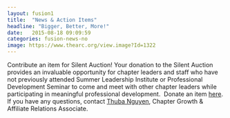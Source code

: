 ```yaml
---
layout: fusion1
title:  "News & Action Items"
headline: "Bigger, Better, More!"
date:   2015-08-18 09:09:59
categories: fusion-news-no
image: https://www.thearc.org/view.image?Id=1322
---
```

Contribute an item for Silent Auction! Your donation to the Silent Auction provides an invaluable opportunity for chapter leaders and staff who have not previously attended Summer Leadership Institute or Professional Development Seminar to come and meet with other chapter leaders while participating in meaningful professional development.  Donate an item <a href="http://convention.thearc.org/sessions/nce-silent-auction/">here</a>. If you have any questions, contact <a href="mailto:tnguyen@thearc.org">Thuba Nguyen</a>, Chapter Growth & Affiliate Relations Associate. 